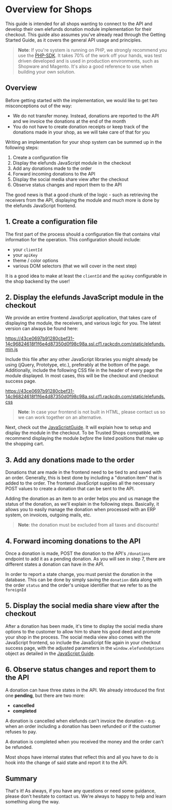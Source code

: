# Overview for Shops

This guide is intended for all shops wanting to connect to the API and develop their own elefunds donation module implementation for their checkout.
This guide also assumes you've already read through the Getting Started Guide, as it covers the general API usage and principles.

> **Note**: If you're system is running on PHP, we strongly recommend you use the [PHP-SDK](https://github.com/elefunds/elefunds-PHP).
> It takes 70% of the work off your hands, was test driven developed and is used in production environments, such as Shopware and Magento.
> It's also a good reference to use when building your own solution.

## Overview

Before getting started with the implementation, we would like to get two misconceptions out of the way:

- We do not transfer money. Instead, donations are reported to the API and we invoice the donations at the end of the month
- You do not have to create donation receipts or keep track of the donations made in your shop, as we will take care of that for you

Writing an implementation for your shop system can be summed up in the following steps:

1. Create a configuration file
2. Display the elefunds JavaScript module in the checkout
3. Add any donations made to the order
4. Forward incoming donations to the API
5. Display the social media share view after the checkout
6. Observe status changes and report them to the API

The good news is that a good chunk of the logic - such as retrieving the receivers from the API,
displaying the module and much more is done by the elefunds JavaScript frontend.


## 1. Create a configuration file

The first part of the process should a configuration file that contains vital information for the operation.
This configuration should include:

* your `clientId`
* your `apiKey`
* theme / color options
* various DOM selectors (that we will cover in the next step)

It is a good idea to make at least the `clientId` and the `apiKey` configurable in the shop backend by the user!

## 2. Display the elefunds JavaScript module in the checkout

We provide an entire frontend JavaScript application, that takes care of displaying the module, the receivers,
and various logic for you. The latest version can always be found here:

https://43ce0697b91280cbef31-14c96824618f1f6e4d87350d0f98c98a.ssl.cf1.rackcdn.com/static/elefunds.min.js

Include this file after any other JavaScript libraries you might already be using (jQuery, Prototype, etc.),
preferably at the bottom of the page. Additionally, include the following CSS file in the header of every page the module displayed. In most cases, this will be the checkout and checkout success page.

https://43ce0697b91280cbef31-14c96824618f1f6e4d87350d0f98c98a.ssl.cf1.rackcdn.com/static/elefunds.css

> **Note**: In case your frontend is not built in HTML, please contact us so we can work together on an alternative.

Next, check out the [JavaScriptGuide](JavaScriptFrontend.md). It will explain how to setup and display the module in the checkout.
To be Trusted Shops compatible, we recommend displaying the module *before* the listed positions that make up the shopping cart.


## 3. Add any donations made to the order

Donations that are made in the frontend need to be tied to and saved with an order.
Generally, this is best done by including a "donation item" that is added to the order. The frontend JavaScript supplies
all the necessary POST values to create a donation that can be sent to the API.

Adding the donation as an item to an order helps you and us manage the status of the donation, as we'll explain in the following steps.
Basically, it allows you to easily manage the donation when processed with an ERP system, on invoices, outgoing mails, etc.

> **Note**: the donation must be excluded from all taxes and discounts!


## 4. Forward incoming donations to the API

Once a donation is made, POST the donation to the API's `/donations` endpoint to add it as a pending donation. As you will see in step 7, there are different states a donation can have in the API.

In order to report a state change, you must persist the donation in the database. This can be done by simply saving the
`donation` data along with the order `status` and the order's unique identifier that we refer to as the `foreignId`


## 5. Display the social media share view after the checkout

After a donation has been made, it's time to display the social media share options to the customer to allow him to share
his good deed and promote your shop in the process. The social media view also comes with the JavaScript frontend, so include
the JavaScript file again in your checkout success page, with the adjusted parameters in the `window.elefundsOptions` object as detailed
in the [JavaScript Guide](JavaScriptFrontend.md).


## 6. Observe status changes and report them to the API

A donation can have three states in the API. We already introduced the first one **pending**, but there are two more:

* **cancelled**
* **completed**

A donation is cancelled when elefunds can't invoice the donation - e.g.
when an order including a donation has been refunded or if the customer refuses to pay.

A donation is completed when you received the money and the order can't be refunded.

Most shops have internal states that reflect this and all you have to do is hook into the change of said state and report it to the API.


## Summary

That's it! As always, if you have any questions or need some guidance, please don't hesitate to contact us.
We're always to happy to help and learn something along the way.